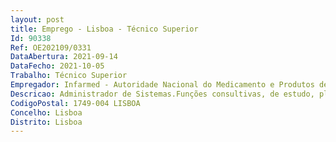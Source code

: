 ```yaml
--- 
layout: post
title: Emprego - Lisboa - Técnico Superior
Id: 90338
Ref: OE202109/0331
DataAbertura: 2021-09-14
DataFecho: 2021-10-05
Trabalho: Técnico Superior
Empregador: Infarmed - Autoridade Nacional do Medicamento e Produtos de Saúde, I.P.
Descricao: Administrador de Sistemas.Funções consultivas, de estudo, planeamento, programação, avaliação e aplicação de métodos e processos de natureza técnica e ou científica nas áreas Administração de Sistemas Unix Linux e Sistemas Windows  Administração de plataformas e virtualização baseadas em tecnologia VMware, XEN e outros  Criação e utilização de mecanismos de scripting PowerShell, BASH ou similares  Administração de soluções de backup do tipo BackupExec ou Veeam ou Commvault e da sua aplicação em ambientes de computação virtualizada Administração de elementos de segurança associados à administração de sistemas operativos (patching, firewalls de sistema operativo e certificados SSL)  Administração de serviços Microsoft de data center  Active Directory, DNS, DHCP, IIS Services e mecanismos de clustering  Administração de sistemas de storage  iSCSI, zoning SAN, snapshots e clones.
CodigoPostal: 1749-004 LISBOA
Concelho: Lisboa
Distrito: Lisboa
--- 
```

